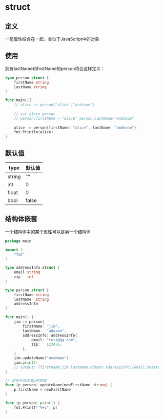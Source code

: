 # struct

## 定义

一组属性结合在一起。类似于JavaScript中的对象

## 使用

拥有lastName和firstName的person将会这样定义：

```go
type person struct {
    firstName string
    lastName string
}

func main(){
    // alice := person{"alice","andnsom"}
    
    // var alice person
    // person.firstName = "alice" person.lastName="andnsom"
    
    alice := person{firstName: "alice", lastName: "andnsom"}
    fmt.Println(alice)
}
```

## 默认值

| type   | 默认值 |
| ------ | ------ |
| string | ""     |
| int    | 0      |
| float  | 0      |
| bool   | false  |

## 结构体嵌套

一个结构体中的某个属性可以是另一个结构体

```go
package main

import (
	"fmt"
)

type addressInfo struct {
	email string
	zip   int
}

type person struct {
	firstName string
	lastName  string
	addressInfo
}

func main() {
	jim := person{
		firstName: "jim",
		lastName:  "adason",
		addressInfo: addressInfo{
			email: "test@qq.com",
			zip:   123456,
		},
	}
	jim.updateName("newName")
	jim.print()
    // output: {firstName:jim lastName:adason addressInfo:{email:test@qq.com zip:123456}}
}

// 这将不会改变p中的值
func (p person) updateName(newFirstName string) {
	p.firstName = newFirstName
}

func (p person) print() {
	fmt.Printf("%+v", p)
}
```

